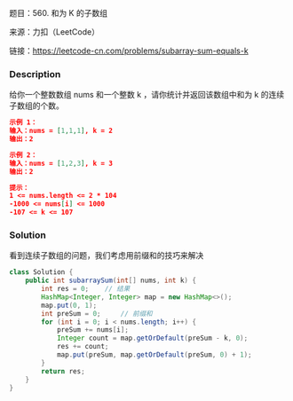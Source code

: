 题目：560. 和为 K 的子数组

来源：力扣（LeetCode）

链接：https://leetcode-cn.com/problems/subarray-sum-equals-k


### Description

给你一个整数数组 nums 和一个整数 k ，请你统计并返回该数组中和为 k 的连续子数组的个数。

```json
示例 1：
输入：nums = [1,1,1], k = 2
输出：2

示例 2：
输入：nums = [1,2,3], k = 3
输出：2

提示：
1 <= nums.length <= 2 * 104
-1000 <= nums[i] <= 1000
-107 <= k <= 107
```



### Solution

看到连续子数组的问题，我们考虑用前缀和的技巧来解决

```java
class Solution {
    public int subarraySum(int[] nums, int k) {
        int res = 0;    // 结果
        HashMap<Integer, Integer> map = new HashMap<>();
        map.put(0, 1);
        int preSum = 0;     // 前缀和
        for (int i = 0; i < nums.length; i++) {
            preSum += nums[i];
            Integer count = map.getOrDefault(preSum - k, 0);
            res += count;
            map.put(preSum, map.getOrDefault(preSum, 0) + 1);
        }
        return res;
    }
}
```

